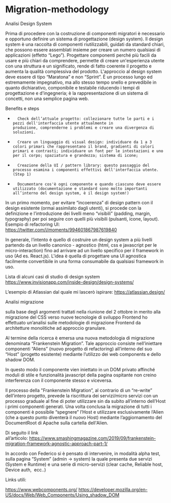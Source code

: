 # Migration-methodology

Analisi Design System

Prima di procedere con la costruzione di componenti migratori è necessario e opportuno definire un sistema di progettazione (design system).
Il design system è una raccolta di componenti riutilizzabili, guidati da standard chiari, che possono essere assemblati insieme per creare un numero qualsiasi di applicazioni (effetto “Lego”). 
Progettare componenti perché più facili da usare e più chiari da comprendere, permette di creare un'esperienza utente con una struttura e un significato, rende di fatto coerente il progetto e aumenta la qualità complessiva del prodotto. 
L'approccio al design system deve essere di tipo “Maratona” e non “Sprint”. È un processo lungo ed estremamente impegnativo, ma allo stesso tempo snello e prevedibile in quanto dichiarativo, componibile e testabile riducendo i tempi di progettazione e d'ingegneria; è la rappresentazione di un sistema di concetti, non una semplice pagina web.

Benefits e steps

* 		Check dell’attuale progetto: collezionare tutte le parti e i pezzi dell'interfaccia utente attualmente in produzione, comprenderne i problemi e creare una divergenza di soluzioni.

* 		Creare un linguaggio di visual design: individuare da 1 a 3 colori primari che rappresentano il brand, gradienti di colori primari e contrasti; individuare un font per le intestazioni e uno per il corpo; spaziatura e grandezza; sistema di icone;

* 		Creazione della UI / pattern library: questo passaggio del processo esamina i componenti effettivi dell'interfaccia utente. (Step 1)

* 		Documentare cos'è ogni componente e quando ciascuno deve essere utilizzato (documentazione e standard sono molto importanti all’interno del design system, è il design system!)


In un primo momento, per evitare “incoerenza” di design pattern con il design esistente (ormai assimilato dagli utenti), si procede con la definizione e l’introduzione dei livelli meno “visibili” (padding, margin, typography) per poi seguire con quelli più visibili (pulsanti, icone, layout). 
Esempio di refactoring UI: https://twitter.com/i/moments/994601867987619840

In generale, l’intento è quello di costruire un design system a più livelli partendo da un livello canonico - agnostico (html, css e javascript per le micro-interaction) fino ad arrivare ad un livello specifico per il framework in uso (Ad es. React.js). L'idea è quella di progettare una UI agnostica facilmente convertibile in una forma consumabile da qualsiasi framework in uso.

Lista di alcuni casi di studio di design system https://www.invisionapp.com/inside-design/design-systems/

L’esempio di Atlassian dal quale mi lascerò ispirare: https://atlassian.design/ 


Analisi migrazione

sulla base degli argomenti trattati nella riunione del 2 ottobre in merito alla migrazione del CSS verso nuove tecnologie di sviluppo Frontend ho effettuato un’analisi sulle metodologie di migrazione Frontend da architetture monolitiche ad approccio granulare.

Al termine della ricerca è emersa una nuova metodologia di migrazione denominata “Frankenstein Migration”. Tale approccio consiste nell’iniettare componenti “Aliens” (nuovo progetto di refactoring) all’interno del suo “Host” (progetto esistente) mediante l’utilizzo dei web components e dello shadow DOM. 

In questo modo il componente vien iniettato in un DOM privato affinché moduli di stile e funzionalità javascript della pagina ospitante non creino interferenza con il componente stesso e viceversa. 

Il processo della "Frankenstein Migration”, al contrario di un “re-write” dell’intero progetto, prevede la riscrittura dei servizi/micro servizi con un processo graduale al fine di poter utilizzare sin da subito all’interno dell’Host i primi componenti generati. Una volta conclusa la migrazione di tutti i componenti è possibile “spegnere” l’Host e utilizzare esclusivamente l’Alien (che a questo punto diventerà il nuovo Host) mediante l’aggiornamento del DocumentRoot di Apache sulla cartella dell'Alien.

Di seguito il link all’articolo: https://www.smashingmagazine.com/2019/09/frankenstein-migration-framework-agnostic-approach-part-1/

In accordo con Federico si è pensato di intervenire, in modalità alpha test, sulla pagina “System” (admin -> system) la quale presenta due servizi (System e Runtime) e una serie di micro-servizi (clear cache, Reliable host, Device auth,  ecc..)

Links utili: 

https://www.webcomponents.org/
https://developer.mozilla.org/en-US/docs/Web/Web_Components/Using_shadow_DOM
